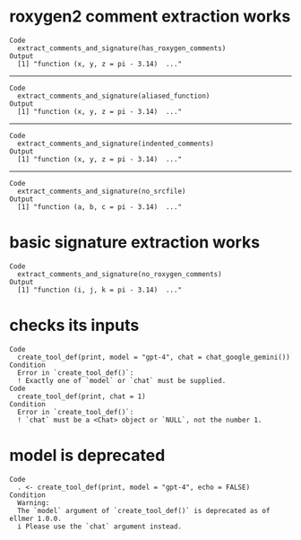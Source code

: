 # roxygen2 comment extraction works

    Code
      extract_comments_and_signature(has_roxygen_comments)
    Output
      [1] "function (x, y, z = pi - 3.14)  ..."

---

    Code
      extract_comments_and_signature(aliased_function)
    Output
      [1] "function (x, y, z = pi - 3.14)  ..."

---

    Code
      extract_comments_and_signature(indented_comments)
    Output
      [1] "function (x, y, z = pi - 3.14)  ..."

---

    Code
      extract_comments_and_signature(no_srcfile)
    Output
      [1] "function (a, b, c = pi - 3.14)  ..."

# basic signature extraction works

    Code
      extract_comments_and_signature(no_roxygen_comments)
    Output
      [1] "function (i, j, k = pi - 3.14)  ..."

# checks its inputs

    Code
      create_tool_def(print, model = "gpt-4", chat = chat_google_gemini())
    Condition
      Error in `create_tool_def()`:
      ! Exactly one of `model` or `chat` must be supplied.
    Code
      create_tool_def(print, chat = 1)
    Condition
      Error in `create_tool_def()`:
      ! `chat` must be a <Chat> object or `NULL`, not the number 1.

# model is deprecated

    Code
      . <- create_tool_def(print, model = "gpt-4", echo = FALSE)
    Condition
      Warning:
      The `model` argument of `create_tool_def()` is deprecated as of ellmer 1.0.0.
      i Please use the `chat` argument instead.

